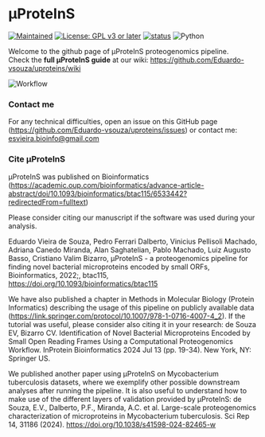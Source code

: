 # μProteInS
[![Maintained](https://img.shields.io/badge/Maintained%3F-Yes-brightgreen)](https://github.com/eduardo-vsouza/uproteins/graphs/contributors)
[![License: GPL v3 or later](https://img.shields.io/badge/License-GPLv3-blue.svg)](https://www.gnu.org/licenses/gpl-3.0)
[![status](https://img.shields.io/badge/Bioinformatics-10.1093-brightgreen.svg)](https://doi.org/10.1093/bioinformatics/btac115)
![Python](https://img.shields.io/badge/Python3-blue.svg)

Welcome to the github page of μProteInS proteogenomics pipeline.\
Check the **full μProteInS guide** at our wiki: https://github.com/Eduardo-vsouza/uproteins/wiki 

![Workflow](https://github.com/Eduardo-vsouza/uproteins/blob/master/images/figure_1_no_layers.png)

### Contact me
For any technical difficulties, open an issue on this GitHub page (https://github.com/Eduardo-vsouza/uproteins/issues) or contact me: esvieira.bioinfo@gmail.com

### Cite µProteInS
µProteInS was published on Bioinformatics (https://academic.oup.com/bioinformatics/advance-article-abstract/doi/10.1093/bioinformatics/btac115/6533442?redirectedFrom=fulltext)

Please consider citing our manuscript if the software was used during your analysis.

Eduardo Vieira de Souza, Pedro Ferrari Dalberto, Vinicius Pellisoli Machado, Adriana Canedo Miranda, Alan Saghatelian, Pablo Machado, Luiz Augusto Basso, Cristiano Valim Bizarro, µProteInS - a proteogenomics pipeline for finding novel bacterial microproteins encoded by small ORFs, Bioinformatics, 2022;, btac115, https://doi.org/10.1093/bioinformatics/btac115

We have also published a chapter in Methods in Molecular Biology (Protein Informatics) describing the usage of this pipeline on publicly available data (https://link.springer.com/protocol/10.1007/978-1-0716-4007-4_2). If the tutorial was useful, please consider also citing it in your research:
de Souza EV, Bizarro CV. Identification of Novel Bacterial Microproteins Encoded by Small Open Reading Frames Using a Computational Proteogenomics Workflow. InProtein Bioinformatics 2024 Jul 13 (pp. 19-34). New York, NY: Springer US.

We published another paper using µProteInS on Mycobacterium tuberculosis datasets, where we exemplify other possible downstream analyses after running the pipeline. It is also useful to understand how to make use of the different layers of validation provided by µProteInS:
de Souza, E.V., Dalberto, P.F., Miranda, A.C. et al. Large-scale proteogenomics characterization of microproteins in Mycobacterium tuberculosis. Sci Rep 14, 31186 (2024). https://doi.org/10.1038/s41598-024-82465-w


